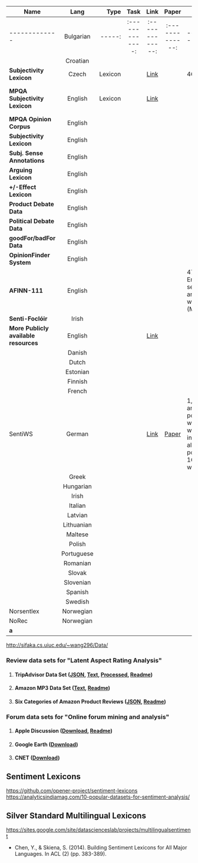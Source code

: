 
| Name          | Lang     | Type  |	Task		      | Link		      |	Paper	        | Distribution| License|
| ------------- |:-------------:| -----:|:-------------:|:-------------:|:-------------:|-------------|-----: |
| ------------- |Bulgarian| -----:|:-------------:|:-------------:|:-------------:|-------------|-----: |
| |Croatian |  ||||||
|  **Subjectivity Lexicon**     |Czech  |Lexicon    |               |   [Link](https://lindat.mff.cuni.cz/repository/xmlui/handle/11858/00-097C-0000-0022-FF60-B)         |               |    4626 
**MPQA Subjectivity Lexicon**        |  English     |Lexicon|  |[Link](http://mpqa.cs.pitt.edu/lexicons/subj_lexicon/)| ||[GNU General Public License](http://www.gnu.org/licenses/gpl.html)|
|**MPQA Opinion Corpus**|English|||||
|**Subjectivity Lexicon**|English|||||
|**Subj. Sense Annotations**|English|||||
|**Arguing Lexicon**|English|||||
|**+/-Effect Lexicon**|English|||||
|**Product Debate Data**|English|||||
|**Political Debate Data**|English|||||
|**goodFor/badFor Data**|English|||||
|**OpinionFinder System**|English|||||
|**AFINN-111**|English|||||477 general English sentiment words and multi-wordexpressions (MWE)||
|**Senti-Foclóir**|Irish|||||||
|**More Publicly available resources**|English|||[Link](http://www.cs.cornell.edu/home/llee/omsa/omsa.pdf)|||| 
| |Danish |  ||||||
| |Dutch |  ||||||
| |Estonian |  ||||||
| |Finnish |  ||||||
| |French |  ||||||
|SentiWS |German |  ||[Link](https://github.com/thak123/open-sentiment-resources/tree/master/)|[Paper](http://www.lrec-conf.org/proceedings/lrec2010/pdf/490_Paper.pdf)|1,650 negative and 1,818 positive words words weighted within the interval of[−1; 1] also has  16,406 positive and 16,328 negative word forms||
| |Greek |  ||||||
| |Hungarian |  ||||||
| |Irish |  ||||||
| |Italian |  ||||||
| |Latvian |  ||||||
| |Lithuanian |  ||||||
| |Maltese |  ||||||
| |Polish |  ||||||
| |Portuguese |  ||||||
| |Romanian |  ||||||
| |Slovak |  ||||||
| |Slovenian |  ||||||
| |Spanish |  ||||||
| |Swedish |  ||||||
|Norsentlex |Norwegian |  ||||||
|NoRec |Norwegian |  ||||||
|**a**|||||| |
http://sifaka.cs.uiuc.edu/~wang296/Data/

### **Review data sets for "Latent Aspect Rating Analysis"**

1.  #### **TripAdvisor Data Set** ([JSON](http://sifaka.cs.uiuc.edu/~wang296/Data/LARA/TripAdvisor/TripAdvisorJson.tar.bz2), [Text](http://sifaka.cs.uiuc.edu/~wang296/Data/LARA/TripAdvisor/Review_Texts.zip), [Processed](http://sifaka.cs.uiuc.edu/~wang296/Data/LARA/TripAdvisor/TripAdvisor.tar.gz), [Readme](http://sifaka.cs.uiuc.edu/~wang296/Data/LARA/TripAdvisor/readme.txt))
    
2.  #### **Amazon MP3 Data Set** ([Text](http://sifaka.cs.uiuc.edu/~wang296/Data/LARA/Amazon/mp3/amazon_mp3.tar.gz), [Readme](http://sifaka.cs.uiuc.edu/~wang296/Data/LARA/Amazon/mp3/readme.txt))
    
3.  #### **Six Categories of Amazon Product Reviews** ([JSON](http://sifaka.cs.uiuc.edu/~wang296/Data/LARA/Amazon/AmazonReviews.zip), [Readme](http://sifaka.cs.uiuc.edu/~wang296/Data/LARA/Amazon/readme.txt))

### **Forum data sets for "Online forum mining and analysis"**

1.  #### **Apple Discussion** ([Download](http://sifaka.cs.uiuc.edu/~wang296/Data/Forum/Apples.tar.gz), [Readme](http://sifaka.cs.uiuc.edu/~wang296/Data/Forum/readme.txt))
    
2.  #### **Google Earth** ([Download](http://sifaka.cs.uiuc.edu/~wang296/Data/Forum/GoogleEarth.tar.gz))
    
3.  #### **CNET** ([Download](http://times.cs.uiuc.edu/duan9/forums.tar.gz))

## Sentiment Lexicons
https://github.com/opener-project/sentiment-lexicons
https://analyticsindiamag.com/10-popular-datasets-for-sentiment-analysis/

## Silver Standard Multilingual Lexicons
https://sites.google.com/site/datascienceslab/projects/multilingualsentiment
- Chen, Y., & Skiena, S. (2014). Building Sentiment Lexicons for All Major Languages. In ACL (2) (pp. 383-389).
<!--stackedit_data:
eyJoaXN0b3J5IjpbLTY1Mjc0MzMyNiw2NDc0NTI2OTgsLTE5OT
Q1MjQ1MDAsMTI0OTQyNzU3NSwxMDY5NTIzNDg3LDI3OTE3Mzg2
Miw3NjEzNjgzMTYsMTMxODU4NTU3LDExMTc1NzE3MjgsMTU1MD
cxMjc5OF19
-->